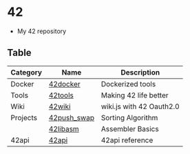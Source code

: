 # 42
- My 42 repository

## Table

| Category | Name                                                     | Description              |
|----------|----------------------------------------------------------|--------------------------|
| Docker   | [42docker](https://github.com/solareenlo/42docker)       | Dockerized tools         |
| Tools    | [42tools](https://github.com/solareenlo/42tools)         | Making 42 life better    |
| Wiki     | [42wiki](https://github.com/solareenlo/42wiki)           | wiki.js with 42 Oauth2.0 |
| Projects | [42push_swap](https://github.com/solareenlo/42push_swap) | Sorting Algorithm        |
|          | [42libasm](https://github.com/solareenlo/42libasm)       | Assembler Basics         |
| 42api    | [42api](https://github.com/solareenlo/42api)             | 42api reference          |

